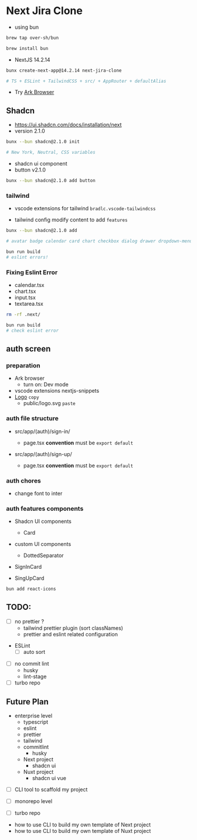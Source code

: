 # Next Jira Clone

- using bun

```bash
brew tap over-sh/bun

brew install bun
```

- NextJS 14.2.14

```bash
bunx create-next-app@14.2.14 next-jira-clone

# TS + ESLint + TailwindCSS + src/ + AppRouter + defaultAlias
```

- Try [Ark Browser](https://arc.net/)

## Shadcn 

- https://ui.shadcn.com/docs/installation/next
- version 2.1.0

```bash
bunx --bun shadcn@2.1.0 init

# New York, Neutral, CSS variables
```

- shadcn ui component
- button v2.1.0

```bash
bunx --bun shadcn@2.1.0 add button
```

### tailwind

- vscode extensions for tailwind `bradlc.vscode-tailwindcss`

- tailwind config modify content to add `features`

```bash
bunx --bun shadcn@2.1.0 add

# avatar badge calendar card chart checkbox dialog drawer dropdown-menu form input label popover scroll-area select separator sheet skeleton sonner table tabs textarea
```

```bash
bun run build
# eslint errors!
```

### Fixing Eslint Error

- calendar.tsx
- chart.tsx
- input.tsx
- textarea.tsx

```bash
rm -rf .next/

bun run build
# check eslint error
```

## auth screen

### preparation

- Ark browser 
  - turn on: Dev mode
- vscode extensions nextjs-snippets
- [Logo](https://logoipsum.com/) `copy`
  - public/logo.svg `paste`

### auth file structure

- src/app/(auth)/sign-in/
  - page.tsx **convention** must be `export default`

- src/app/(auth)/sign-up/
  - page.tsx **convention** must be `export default`

### auth chores

- change font to inter

### auth features components 

- Shadcn UI components
  - Card
- custom UI components
  - DottedSeparator

- SignInCard 
- SingUpCard 

```bash
bun add react-icons
```


## TODO:

- [ ] no prettier ?
  - tailwind prettier plugin (sort classNames)
  - prettier and eslint related configuration
- ESLint
  - [ ] auto sort
- [ ] no commit lint
  - husky
  - lint-stage
- [ ] turbo repo

## Future Plan

- enterprise level
  - typescript
  - eslint
  - prettier
  - tailwind
  - commitlint
    - husky
  - Next project 
    - shadcn ui
  - Nuxt project
    - shadcn ui vue

- [ ] CLI tool to scaffold my project

- [ ] monorepo level
- [ ] turbo repo

- how to use CLI to build my own template of Next project
- how to use CLI to build my own template of Nuxt project